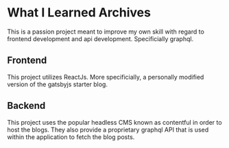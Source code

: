 # What I Learned Archives

This is a passion project meant to improve my own skill with regard to frontend development and api development. Specificially graphql.

## Frontend

This project utilizes ReactJs. More specificially, a personally modified version of the gatsbyjs starter blog.

## Backend

This project uses the popular headless CMS known as contentful in order to host the blogs. They also provide a proprietary graphql API that is used within the application to fetch the blog posts.
